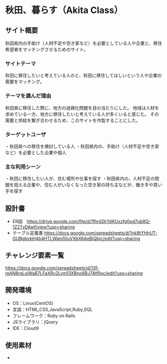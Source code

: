 # 秋田、暮らす（Akita Class）

## サイト概要
秋田県内の手助け（人材不足や空き家など）を必要としている人や企業と、移住希望者をマッチングさせるためのサイト。

### サイトテーマ
秋田に移住したいと考えている人のと、秋田に移住してほしいという人や企業の需要をマッチング。

### テーマを選んだ理由
秋田県に移住した際に、地方の過疎化問題を目の当たりにした。
地域は人材を求めている一方、地方に移住したいと考えている人が多くいると感じた。
その需要と供給を繋ぎ合わせるため、このサイトを作製することにした。

### ターゲットユーザ
・秋田県への移住を検討している人
・秋田県内の、手助け（人材不足や空き家など）を必要とした企業や個人

### 主な利用シーン
・秋田に移住したい人が、住む場所や仕事を探す
・秋田県内の、人材不足の問題を抱える企業や、住む人がいなくなった空き家の持ち主などが、働き手や買い手を探す

## 設計書
- ER図　https://drive.google.com/file/d/1fhrd2kYdKUxzfg0od7ub8Q-1Z2TyDAwf/view?usp=sharing
- テーブル定義書 https://docs.google.com/spreadsheets/d/1nk8tYHhUT-GUBgbvbH4b4HTLWam10uVXbX6AeBiQbjc/edit?usp=sharing

## チャレンジ要素一覧
https://docs.google.com/spreadsheets/d/13f-reAN8reLsiWaB7LFaXRv2Lym13XBno6BJ74tf9xc/edit?usp=sharing

## 開発環境
- OS：Linux(CentOS)
- 言語：HTML,CSS,JavaScript,Ruby,SQL
- フレームワーク：Ruby on Rails
- JSライブラリ：jQuery
- IDE：Cloud9

## 使用素材
- 